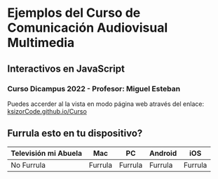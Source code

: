 # Ejemplos del Curso de Comunicación Audiovisual Multimedia
## Interactivos en JavaScript
### Curso Dicampus 2022 - Profesor: Miguel Esteban

Puedes accerder al la vista en modo página web através del enlace: [ksizorCode.github.io/Curso](https://ksizorCode.github.io/Curso)

## Furrula esto en tu dispositivo?

| Televisión mi Abuela | Mac | PC | Android | iOS |
|---|---|---|---|---|
| No Furrula | Furrula | Furrula | Furrula | Furrula|
